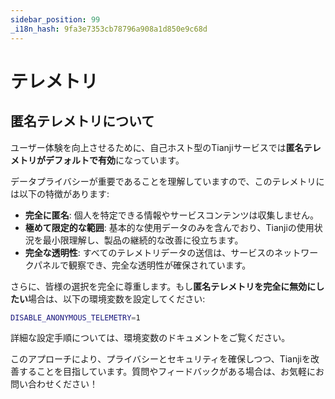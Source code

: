```yaml
---
sidebar_position: 99
_i18n_hash: 9fa3e7353cb78796a908a1d850e9c68d
---
```

# テレメトリ

## 匿名テレメトリについて  

ユーザー体験を向上させるために、自己ホスト型のTianjiサービスでは**匿名テレメトリがデフォルトで有効**になっています。  

データプライバシーが重要であることを理解していますので、このテレメトリには以下の特徴があります:  

- **完全に匿名**: 個人を特定できる情報やサービスコンテンツは収集しません。  
- **極めて限定的な範囲**: 基本的な使用データのみを含んでおり、Tianjiの使用状況を最小限理解し、製品の継続的な改善に役立ちます。  
- **完全な透明性**: すべてのテレメトリデータの送信は、サービスのネットワークパネルで観察でき、完全な透明性が確保されています。  

さらに、皆様の選択を完全に尊重します。もし**匿名テレメトリを完全に無効にしたい**場合は、以下の環境変数を設定してください:  

```bash
DISABLE_ANONYMOUS_TELEMETRY=1
```

詳細な設定手順については、環境変数のドキュメントをご覧ください。

このアプローチにより、プライバシーとセキュリティを確保しつつ、Tianjiを改善することを目指しています。質問やフィードバックがある場合は、お気軽にお問い合わせください！
